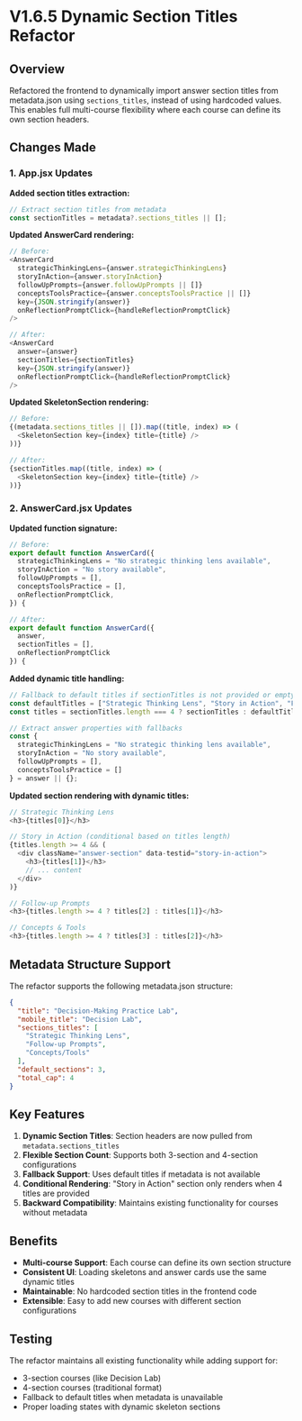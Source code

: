 # V1.6.5 Dynamic Section Titles Refactor

## Overview
Refactored the frontend to dynamically import answer section titles from metadata.json using `sections_titles`, instead of using hardcoded values. This enables full multi-course flexibility where each course can define its own section headers.

## Changes Made

### 1. App.jsx Updates

**Added section titles extraction:**
```javascript
// Extract section titles from metadata
const sectionTitles = metadata?.sections_titles || [];
```

**Updated AnswerCard rendering:**
```javascript
// Before:
<AnswerCard 
  strategicThinkingLens={answer.strategicThinkingLens}
  storyInAction={answer.storyInAction}
  followUpPrompts={answer.followUpPrompts || []}
  conceptsToolsPractice={answer.conceptsToolsPractice || []}
  key={JSON.stringify(answer)}
  onReflectionPromptClick={handleReflectionPromptClick}
/>

// After:
<AnswerCard 
  answer={answer}
  sectionTitles={sectionTitles}
  key={JSON.stringify(answer)}
  onReflectionPromptClick={handleReflectionPromptClick}
/>
```

**Updated SkeletonSection rendering:**
```javascript
// Before:
{(metadata.sections_titles || []).map((title, index) => (
  <SkeletonSection key={index} title={title} />
))}

// After:
{sectionTitles.map((title, index) => (
  <SkeletonSection key={index} title={title} />
))}
```

### 2. AnswerCard.jsx Updates

**Updated function signature:**
```javascript
// Before:
export default function AnswerCard({
  strategicThinkingLens = "No strategic thinking lens available",
  storyInAction = "No story available",
  followUpPrompts = [],
  conceptsToolsPractice = [],
  onReflectionPromptClick,
}) {

// After:
export default function AnswerCard({ 
  answer, 
  sectionTitles = [], 
  onReflectionPromptClick 
}) {
```

**Added dynamic title handling:**
```javascript
// Fallback to default titles if sectionTitles is not provided or empty
const defaultTitles = ["Strategic Thinking Lens", "Story in Action", "Follow-up Prompts", "Concepts/Tools"];
const titles = sectionTitles.length === 4 ? sectionTitles : defaultTitles;

// Extract answer properties with fallbacks
const {
  strategicThinkingLens = "No strategic thinking lens available",
  storyInAction = "No story available", 
  followUpPrompts = [],
  conceptsToolsPractice = []
} = answer || {};
```

**Updated section rendering with dynamic titles:**
```javascript
// Strategic Thinking Lens
<h3>{titles[0]}</h3>

// Story in Action (conditional based on titles length)
{titles.length >= 4 && (
  <div className="answer-section" data-testid="story-in-action">
    <h3>{titles[1]}</h3>
    // ... content
  </div>
)}

// Follow-up Prompts
<h3>{titles.length >= 4 ? titles[2] : titles[1]}</h3>

// Concepts & Tools
<h3>{titles.length >= 4 ? titles[3] : titles[2]}</h3>
```

## Metadata Structure Support

The refactor supports the following metadata.json structure:
```json
{
  "title": "Decision-Making Practice Lab",
  "mobile_title": "Decision Lab",
  "sections_titles": [
    "Strategic Thinking Lens",
    "Follow-up Prompts", 
    "Concepts/Tools"
  ],
  "default_sections": 3,
  "total_cap": 4
}
```

## Key Features

1. **Dynamic Section Titles**: Section headers are now pulled from `metadata.sections_titles`
2. **Flexible Section Count**: Supports both 3-section and 4-section configurations
3. **Fallback Support**: Uses default titles if metadata is not available
4. **Conditional Rendering**: "Story in Action" section only renders when 4 titles are provided
5. **Backward Compatibility**: Maintains existing functionality for courses without metadata

## Benefits

- **Multi-course Support**: Each course can define its own section structure
- **Consistent UI**: Loading skeletons and answer cards use the same dynamic titles
- **Maintainable**: No hardcoded section titles in the frontend code
- **Extensible**: Easy to add new courses with different section configurations

## Testing

The refactor maintains all existing functionality while adding support for:
- 3-section courses (like Decision Lab)
- 4-section courses (traditional format)
- Fallback to default titles when metadata is unavailable
- Proper loading states with dynamic skeleton sections 